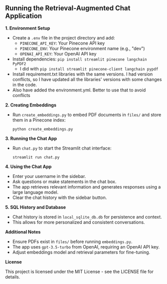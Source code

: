 ## Running the Retrieval-Augmented Chat Application

**1. Environment Setup**

* Create a `.env` file in the project directory and add:
    * `PINECONE_API_KEY`: Your Pinecone API key
    * `PINECONE_ENV`: Your Pinecone environment name (e.g., "dev")
    * `OPENAI_API_KEY`: Your OpenAI API key
* Install dependencies: `pip install streamlit pinecone langchain PyPDF2`
    * I did with  `pip install streamlit pinecone-client langchain pypdf` 
* Install requirement.txt libraries with the same versions. I had version
conflicts, so I have updated all the libraries' versions with some changes in the code.
* Also have added the environment.yml. Better to use that to avoid conflicts

**2. Creating Embeddings**

* Run `create_embeddings.py` to embed PDF documents in `files/` and store them in a Pinecone index:
    ```
    python create_embeddings.py
    ```

**3. Running the Chat App**

* Run `chat.py` to start the Streamlit chat interface:
    ```
    streamlit run chat.py
    ```

**4. Using the Chat App**

* Enter your username in the sidebar.
* Ask questions or make statements in the chat box.
* The app retrieves relevant information and generates responses using a large language model.
* Clear the chat history with the sidebar button.

**5. SQL History and Database**

* Chat history is stored in `local_sqlite_db.db` for persistence and context.
* This allows for more personalized and consistent conversations.

**Additional Notes**

* Ensure PDFs exist in `files/` before running `embeddings.py`.
* The app uses `gpt-3.5-turbo` from OpenAI, requiring an OpenAI API key.
* Adjust embeddings model and retrieval parameters for fine-tuning.

**License**

This project is licensed under the MIT License - see the LICENSE file for details.